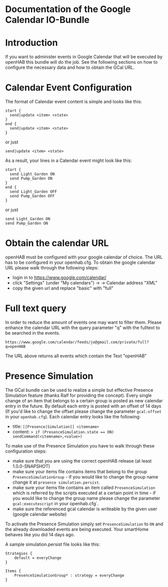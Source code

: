 # Documentation of the Google Calendar IO-Bundle

# Introduction

If you want to administer events in Google Calendar that will be executed by openHAB this bundle will do the job. See the following sections on how to configure the necessary data and how to obtain the GCal URL. 


# Calendar Event Configuration

The format of Calendar event content is simple and looks like this:

    start {
      send|update <item> <state>
    }
    end {
      send|update <item> <state>
    }

or just

    send|update <item> <state>

As a result, your lines in a Calendar event might look like this:

    start {
      send Light_Garden ON
      send Pump_Garden ON
    }
    end {
      send Light_Garden OFF
      send Pump_Garden OFF
    }

or just

    send Light_Garden ON
    send Pump_Garden ON


# Obtain the calendar URL

openHAB must be configured with your google calendar of choice. The URL has to be configured in your openhab.cfg. To obtain the google calendar URL please walk through the following steps:

- login in to https://www.google.com/calendar/
- click "Settings" (under "My calendars") -> <your calendar> -> Calendar address "XML"
- copy the given url and replace "basic" with "full"


# Full text query

In order to reduce the amount of events one may want to filter them. Please enhance the calendar URL with the query parameter "q" with the fulltext to be searched in the events.

    https://www.google.com/calendar/feeds/jo@gmail.com/private/full?q=openHAB

The URL above returns all events which contain the Text "openHAB"


# Presence Simulation

The GCal bundle can be used to realize a simple but effective Presence Simulation feature (thanks Ralf for providing the concept). Every single change of an item that belongs to a certain group is posted as new calendar entry in the future. By default each entry is posted with an offset of 14 days (If you'd like to change the offset please change the parameter `gcal:offset` in your `openhab.cfg`). Each calendar entry looks like the following:

- title: `[[Presence|Simulation]] <itemname>`
- content: `> if (PresenceSimulation.state == ON) sendCommand(<itemname>,<value>)`

To make use of the Presence Simulation you have to walk through these configuration steps:

- make sure that you are using the correct openHAB release (at least 1.0.0-SNAPSHOT)
- make sure your items file contains items that belong to the group `PresenceSimulationGroup` - if you would like to change the group name change it at `presence simulation.persist`.
- make sure your items file contains an item called `PresenceSimulation` which is referred by the scripts executed at a certain point in time - if you would like to change the group name please change the parameter `gcal:executescript` in your openhab.cfg`.
- make sure the referenced gcal calendar is writeable by the given user (google calendar website)

To activate the Presence Simulation simply set `PresenceSimulation` to `ON` and the already downloaded events are being executed. Your smartHome behaves like you did 14 days ago.

A sample simulation.persist file looks like this:

    Strategies {
    	default = everyChange
    }
    
    Items {
    	PresenceSimulationGroup* : strategy = everyChange
    }